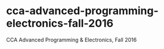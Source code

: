 # cca-advanced-programming-electronics-fall-2016
CCA Advanced Programming &amp; Electronics, Fall 2016
